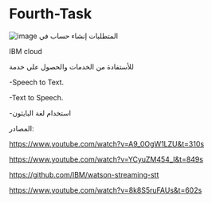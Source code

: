 # Fourth-Task
![image](https://user-images.githubusercontent.com/86797014/127955031-03cfb529-4611-4f38-8ee5-ee17b9e07995.png)
المتطلبات إنشاء حساب في

IBM cloud

للأستفادة من الخدمات والحصول على خدمة 


-Speech to Text.

-Text to Speech.

-استخدام لغة البايثون



المصادر:

https://www.youtube.com/watch?v=A9_0OgW1LZU&t=310s

https://www.youtube.com/watch?v=YCyuZM454_I&t=849s

https://github.com/IBM/watson-streaming-stt

https://www.youtube.com/watch?v=8k8S5ruFAUs&t=602s



